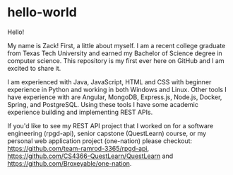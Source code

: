 # hello-world
Hello!

My name is Zack! First, a little about myself. 
I am a recent college graduate from Texas Tech University and earned my Bachelor of Science degree in computer science. 
This repository is my first ever here on GitHub and I am excited to share it. 

I am experienced with Java, JavaScript, HTML and CSS with beginner experience in Python and working in both Windows and Linux. Other tools I have experience with are Angular, MongoDB, Express.js, Node.js, Docker, Spring, and PostgreSQL. Using these tools I have some academic experience building and implementing REST APIs. 

If you'd like to see my REST API project that I worked on for a software engineering (rpgd-api), senior capstone (QuestLearn) course, or my personal web application project (one-nation) please checkout: https://github.com/team-ramrod-3365/rpgd-api, https://github.com/CS4366-QuestLearn/QuestLearn and https://github.com/Broxeyable/one-nation.
